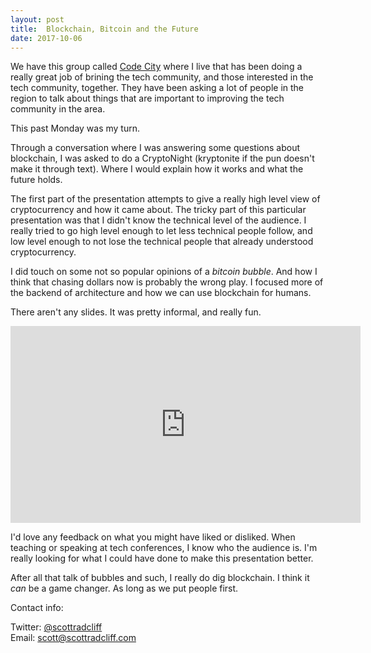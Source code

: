 ```yaml
---
layout: post
title:  Blockchain, Bitcoin and the Future
date: 2017-10-06
---
```



We have this group called [Code
City](https://www.youtube.com/channel/UCMI_nGZBEt9WJtvzgMyjHLg) where I live
that has been doing a really great job of brining the tech community, and those
interested in the tech community, together. They have been asking a lot of
people in the region to talk about things that are important to improving the
tech community in the area.

This past Monday was my turn.

Through a conversation where I was answering some questions about blockchain, I
was asked to do a CryptoNight (kryptonite if the pun doesn't make it through
text). Where I would explain how it works and what the future holds.


The first part of the presentation attempts to give a really high level view of
cryptocurrency and how it came about. The tricky part of this particular
presentation was that I didn't know the technical level of the audience. I
really tried to go high level enough to let less technical people follow, and
low level enough to not lose the technical people that already understood
cryptocurrency.

I did touch on some not so popular opinions of a _bitcoin bubble_. And how I
think that chasing dollars now is probably the wrong play. I focused more of the
backend of architecture and how we can use blockchain for humans. 


There aren't any slides. It was pretty informal, and really fun.

<iframe width="560" height="315" src="https://www.youtube.com/embed/YvCbPj6TwVA"
frameborder="0" allowfullscreen></iframe>


I'd love any feedback on what you might have liked or disliked. When teaching or
speaking at tech conferences, I know who the audience is. I'm really looking for
what I could have done to make this presentation better.

After all that talk of bubbles and such, I really do dig blockchain. I think it
_can_ be a game changer. As long as we put people first.


Contact info:

Twitter: [@scottradcliff](https://twitter.com/scottradcliff.com)  
Email: scott@scottradcliff.com
